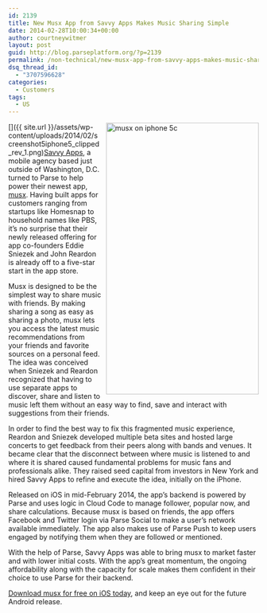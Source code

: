 ```yaml
---
id: 2139
title: New Musx App from Savvy Apps Makes Music Sharing Simple
date: 2014-02-28T10:00:34+00:00
author: courtneywitmer
layout: post
guid: http://blog.parseplatform.org/?p=2139
permalink: /non-technical/new-musx-app-from-savvy-apps-makes-music-sharing-simple/
dsq_thread_id:
  - "3707596628"
categories:
  - Customers
tags:
  - US
---
```

[<img style="border: 0pt none; float: right; padding-left: 10px; padding-bottom: 10px;" alt="musx on iphone 5c" src="{{ site.url }}/assets/wp-content/uploads/2014/02/screenshot5iphone5_clipped_rev_1.png" width="307" height="546" />]({{ site.url }}/assets/wp-content/uploads/2014/02/screenshot5iphone5_clipped_rev_1.png)<a href="http://savvyapps.com/" target="_blank">Savvy Apps</a>, a mobile agency based just outside of Washington, D.C. turned to Parse to help power their newest app, <a href="https://itunes.apple.com/us/app/musx-share-music-with-friends/id766006915?mt=8" target="_blank">musx</a>. Having built apps for customers ranging from startups like Homesnap to household names like PBS, it’s no surprise that their newly released offering for app co-founders Eddie Sniezek and John Reardon is already off to a five-star start in the app store.

Musx is designed to be the simplest way to share music with friends. By making sharing a song as easy as sharing a photo, musx lets you access the latest music recommendations from your friends and favorite sources on a personal feed. The idea was conceived when Sniezek and Reardon recognized that having to use separate apps to discover, share and listen to music left them without an easy way to find, save and interact with suggestions from their friends.

In order to find the best way to fix this fragmented music experience, Reardon and Sniezek developed multiple beta sites and hosted large concerts to get feedback from their peers along with bands and venues. It became clear that the disconnect between where music is listened to and where it is shared caused fundamental problems for music fans and professionals alike. They raised seed capital from investors in New York and hired Savvy Apps to refine and execute the idea, initially on the iPhone.

Released on iOS in mid-February 2014, the app’s backend is powered by Parse and uses logic in Cloud Code to manage follower, popular now, and share calculations. Because musx is based on friends, the app offers Facebook and Twitter login via Parse Social to make a user’s network available immediately. The app also makes use of Parse Push to keep users engaged by notifying them when they are followed or mentioned.

With the help of Parse, Savvy Apps was able to bring musx to market faster and with lower initial costs. With the app’s great momentum, the ongoing affordability along with the capacity for scale makes them confident in their choice to use Parse for their backend.

<a href="https://itunes.apple.com/us/app/musx-share-music-with-friends/id766006915?mt=8" target="_blank">Download musx for free on iOS today</a>, and keep an eye out for the future Android release.
